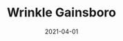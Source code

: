 ---
description: "Pattern%3A%20Wrinkle%20%7C%20Color%3A%20Gainsboro%20%7C%20Width%3A%2054%u201D%20%7C%20Content%3A%20100%25%20Polyester%20%7C%20Abrasion%3A%2080%2C000%20Double%20Rubs%20-%20Wyzenbeek%20Method%20%7C%20Repeat%3A%20N/A%20%7C%20Finish%3A%20Endurepel%20soil%20and%20stain%20finish%20available%20for%2025%20yard%20minimum%20%7C%20Flammability%3A%20NFPA%20260%2C%20UFAC%20Class%201%2C%20CAL%20117%20%7C%20Applications%3A%20Contract%20/%20Hospitality%2C%20Residential%20%7C%20"
tags: 
  - "Lark Fontaine"
  - "Wrinkle"
  - "Textiles"
image_primary: "img/Wrinkle_Gainsboro_large.jpg"
href: "https://www.larkfontaine.com/collections/textiles/products/copy-of-wrinkle-cornsilk"
designer: "Lark Fontaine"
title: "Wrinkle Gainsboro"
category: "Textiles"
subtitle: ""
manufacturer: "Lark Fontaine"
slug: "/manufacturers/lark-fontaine/textiles/lark-fontaine-wrinkle-gainsboro"
date: "2021-04-01"
---